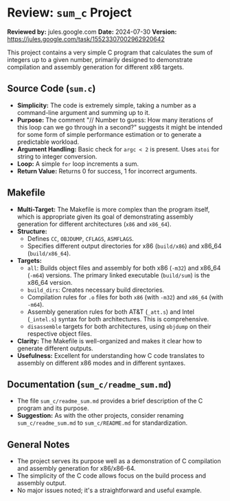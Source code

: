 # Review: `sum_c` Project
**Reviewed by:** jules.google.com
**Date:** 2024-07-30
**Version:** https://jules.google.com/task/15523307002962920642

This project contains a very simple C program that calculates the sum of integers up to a given number, primarily designed to demonstrate compilation and assembly generation for different x86 targets.

## Source Code (`sum.c`)

*   **Simplicity:** The code is extremely simple, taking a number as a command-line argument and summing up to it.
*   **Purpose:** The comment "// Number to guess: How many iterations of this loop can we go through in a second?" suggests it might be intended for some form of simple performance estimation or to generate a predictable workload.
*   **Argument Handling:** Basic check for `argc < 2` is present. Uses `atoi` for string to integer conversion.
*   **Loop:** A simple `for` loop increments a sum.
*   **Return Value:** Returns 0 for success, 1 for incorrect arguments.

## Makefile

*   **Multi-Target:** The Makefile is more complex than the program itself, which is appropriate given its goal of demonstrating assembly generation for different architectures (`x86` and `x86_64`).
*   **Structure:**
    *   Defines `CC`, `OBJDUMP`, `CFLAGS`, `ASMFLAGS`.
    *   Specifies different output directories for x86 (`build/x86`) and x86_64 (`build/x86_64`).
*   **Targets:**
    *   `all`: Builds object files and assembly for both x86 (`-m32`) and x86_64 (`-m64`) versions. The primary linked executable (`build/sum`) is the x86_64 version.
    *   `build_dirs`: Creates necessary build directories.
    *   Compilation rules for `.o` files for both `x86` (with `-m32`) and `x86_64` (with `-m64`).
    *   Assembly generation rules for both AT&T (`_att.s`) and Intel (`_intel.s`) syntax for both architectures. This is comprehensive.
    *   `disassemble` targets for both architectures, using `objdump` on their respective object files.
*   **Clarity:** The Makefile is well-organized and makes it clear how to generate different outputs.
*   **Usefulness:** Excellent for understanding how C code translates to assembly on different x86 modes and in different syntaxes.

## Documentation (`sum_c/readme_sum.md`)

*   The file `sum_c/readme_sum.md` provides a brief description of the C program and its purpose.
*   **Suggestion:** As with the other projects, consider renaming `sum_c/readme_sum.md` to `sum_c/README.md` for standardization.

## General Notes

*   The project serves its purpose well as a demonstration of C compilation and assembly generation for x86/x86-64.
*   The simplicity of the C code allows focus on the build process and assembly output.
*   No major issues noted; it's a straightforward and useful example.
